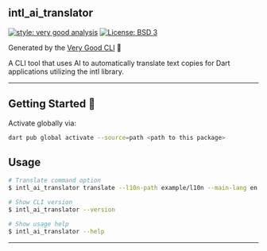 ## intl_ai_translator

[![style: very good analysis][very_good_analysis_badge]][very_good_analysis_link]
[![License: BSD 3][license_badge]][license_link]

Generated by the [Very Good CLI][very_good_cli_link] 🤖

A CLI tool that uses AI to automatically translate text copies for Dart applications utilizing the intl library.

---

## Getting Started 🚀

Activate globally via:

```sh
dart pub global activate --source=path <path to this package>
```

## Usage

```sh
# Translate command option
$ intl_ai_translator translate --l10n-path example/l10n --main-lang en --api-key <GEMINI_API_KEY>

# Show CLI version
$ intl_ai_translator --version

# Show usage help
$ intl_ai_translator --help
```

---

[license_badge]: https://img.shields.io/badge/license-MIT-blue.svg
[license_link]: https://opensource.org/licenses/MIT
[very_good_analysis_badge]: https://img.shields.io/badge/style-very_good_analysis-B22C89.svg
[very_good_analysis_link]: https://pub.dev/packages/very_good_analysis
[very_good_cli_link]: https://github.com/VeryGoodOpenSource/very_good_cli